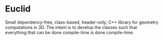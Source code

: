 # Euclid
Small dependency-free, class-based, header-only, C++ library for geometry computations in 3D.
The intent is to develop the classes such that everything that can be done compile-time is done compile-time.
